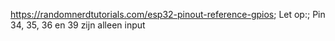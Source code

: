 https://randomnerdtutorials.com/esp32-pinout-reference-gpios;
Let op:;
Pin 34, 35, 36 en 39 zijn alleen input
